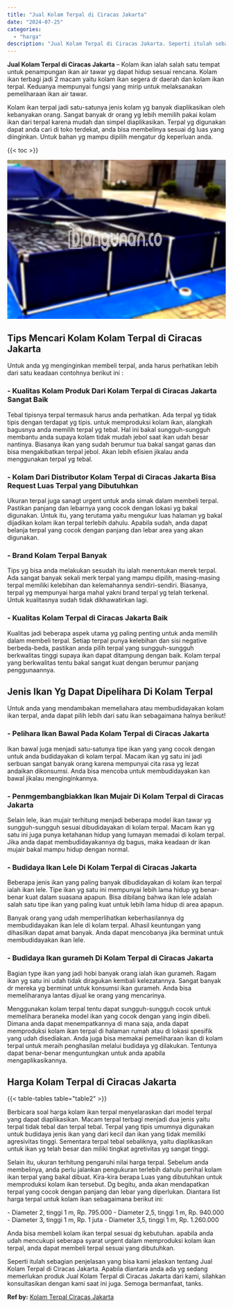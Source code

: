```yaml
---
title: "Jual Kolam Terpal di Ciracas Jakarta"
date: "2024-07-25"
categories: 
  - "harga"
description: "Jual Kolam Terpal di Ciracas Jakarta. Seperti itulah sebagian penjelasan yang bisa kami jelaskan tentang Jual Kolam Terpal di Ciracas Jakarta. Apabila dianta..."
---
```


**Jual Kolam Terpal di Ciracas Jakarta** – Kolam ikan ialah salah satu tempat untuk penampungan ikan air tawar yg dapat hidup sesuai rencana. Kolam ikan terbagi jadi 2 macam yaitu kolam ikan segera dr daerah dan kolam ikan terpal. Keduanya mempunyai fungsi yang mirip untuk melaksanakan pemeliharaan ikan air tawar.

Kolam ikan terpal jadi satu-satunya jenis kolam yg banyak diaplikasikan oleh kebanyakan orang. Sangat banyak dr orang yg lebih memilih pakai kolam ikan dari terpal karena mudah dan simpel diaplikasikan. Terpal yg digunakan dapat anda cari di toko terdekat, anda bisa membelinya sesuai dg luas yang diinginkan. Untuk bahan yg mampu dipilih mengatur dg keperluan anda.

{{< toc >}}

![Jual Kolam Terpal di Ciracas Jakarta](/images/jual-kolam-terpal-48.png)

## Tips Mencari Kolam Kolam Terpal di Ciracas Jakarta

Untuk anda yg menginginkan membeli terpal, anda harus perhatikan lebih dari satu keadaan contohnya berikut ini :

### \- Kualitas Kolam Produk Dari Kolam Terpal di Ciracas Jakarta Sangat Baik

Tebal tipisnya terpal termasuk harus anda perhatikan. Ada terpal yg tidak tipis dengan terdapat yg tipis. untuk memproduksi kolam ikan, alangkah bagusnya anda memilih terpal yg tebal. Hal ini bakal sungguh-sungguh membantu anda supaya kolam tidak mudah jebol saat ikan udah besar nantinya. Biasanya ikan yang sudah berumur tua bakal sangat ganas dan bisa mengakibatkan terpal jebol. Akan lebih efisien jikalau anda menggunakan terpal yg tebal.

### \- Kolam Dari Distributor Kolam Terpal di Ciracas Jakarta Bisa Request Luas Terpal yang Dibutuhkan

Ukuran terpal juga sanagt urgent untuk anda simak dalam membeli terpal. Pastikan panjang dan lebarnya yang cocok dengan lokasi yg bakal digunakan. Untuk itu, yang terutama yaitu mengukur luas halaman yg bakal dijadikan kolam ikan terpal terlebih dahulu. Apabila sudah, anda dapat belanja terpal yang cocok dengan panjang dan lebar area yang akan digunakan.

### \- Brand Kolam Terpal Banyak

Tips yg bisa anda melakukan sesudah itu ialah menentukan merek terpal. Ada sangat banyak sekali merk terpal yang mampu dipilih, masing-masing terpal memiliki kelebihan dan kelemahannya sendiri-sendiri. Biasanya, terpal yg mempunyai harga mahal yakni brand terpal yg telah terkenal. Untuk kualitasnya sudah tidak dikhawatirkan lagi.

### \- Kualitas Kolam Terpal di Ciracas Jakarta Baik

Kualitas jadi beberapa aspek utama yg paling penting untuk anda memilih dalam membeli terpal. Setiap terpal punya kelebihan dan sisi negative berbeda-beda, pastikan anda pilih terpal yang sungguh-sungguh berkwalitas tinggi supaya ikan dapat ditampung dengan baik. Kolam terpal yang berkwalitas tentu bakal sangat kuat dengan berumur panjang penggunaannya.

## Jenis Ikan Yg Dapat Dipelihara Di Kolam Terpal

Untuk anda yang mendambakan memeliahara atau membudidayakan kolam ikan terpal, anda dapat pilih lebih dari satu ikan sebagaimana halnya berikut!

### \- Pelihara Ikan Bawal Pada Kolam Terpal di Ciracas Jakarta

Ikan bawal juga menjadi satu-satunya tipe ikan yang yang cocok dengan untuk anda budidayakan di kolam terpal. Macam ikan yg satu ini jadi serbuan sangat banyak orang karena mempunyai cita rasa yg lezat andaikan dikonsumsi. Anda bisa mencoba untuk membudidayakan kan bawal jikalau menginginkannya.

### \- Penmgembangbiakkan Ikan Mujair Di Kolam Terpal di Ciracas Jakarta

Selain lele, ikan mujair terhitung menjadi beberapa model ikan tawar yg sungguh-sungguh sesuai dibudidayakan di kolam terpal. Macam ikan yg satu ini juga punya ketahanan hidup yang lumayan memadai di kolam terpal. Jika anda dapat membudidayakannya dg bagus, maka keadaan dr ikan mujair bakal mampu hidup dengan normal.

### \- Budidaya Ikan Lele Di Kolam Terpal di Ciracas Jakarta

Beberapa jenis ikan yang paling banyak dibudidayakan di kolam ikan terpal ialah ikan lele. Tipe ikan yg satu ini mempunyai lebih lama hidup yg benar-benar kuat dalam suasana apapun. Bisa dibilang bahwa ikan lele adalah salah satu tipe ikan yang paling kuat untuk lebih lama hidup di area apapun.

Banyak orang yang udah memperlihatkan keberhasilannya dg membudidayakan ikan lele di kolam terpal. Alhasil keuntungan yang dihasilkan dapat amat banyak. Anda dapat mencobanya jika berminat untuk membudidayakan ikan lele.

### \- Budidaya Ikan gurameh Di Kolam Terpal di Ciracas Jakarta

Bagian type ikan yang jadi hobi banyak orang ialah ikan gurameh. Ragam ikan yg satu ini udah tidak diragukan kembali kelezatannya. Sangat banyak dr mereka yg berminat untuk konsumsi ikan gurameh. Anda bisa memeliharanya lantas dijual ke orang yang mencarinya.

Menggunakan kolam terpal tentu dapat sungguh-sungguh cocok untuk memelihara beraneka model ikan yang cocok dengan yang ingin dibeli. Dimana anda dapat menempatkannya di mana saja, anda dapat memproduksi kolam ikan terpal di halaman rumah atau di lokasi spesifik yang udah disediakan. Anda juga bisa memakai pemeliharaan ikan di kolam terpal untuk meraih penghasilan melalui budidaya yg dilakukan. Tentunya dapat benar-benar menguntungkan untuk anda apabila mengaplikasikannya.

## Harga Kolam Terpal di Ciracas Jakarta

{{< table-tables table="table2" >}}

Berbicara soal harga kolam ikan terpal menyelaraskan dari model terpal yang dapat diaplikasikan. Macam terpal terbagi menjadi dua jenis yaitu terpal tidak tebal dan terpal tebal. Terpal yang tipis umumnya digunakan untuk budidaya jenis ikan yang dari kecil dan ikan yang tidak memiliki agresivitas tinggi. Sementara terpal tebal sebaliknya, yaitu diaplikasikan untuk ikan yg telah besar dan miliki tingkat agretivitas yg sangat tinggi.

Selain itu, ukuran terhitung pengaruhi nilai harga terpal. Sebelum anda membelinya, anda perlu jalankan pengukuran terlebih dahulu perihal kolam ikan terpal yang bakal dibuat. Kira-kira berapa Luas yang dibutuhkan untuk memproduksi kolam ikan tersebut. Dg begitu, anda akan mendapatkan terpal yang cocok dengan panjang dan lebar yang diperlukan. Diantara list harga terpal untuk kolam ikan sebagaimana berikut ini:

\- Diameter 2, tinggi 1 m, Rp. 795.000 - Diameter 2,5, tinggi 1 m, Rp. 940.000 - Diameter 3, tinggi 1 m, Rp. 1 juta - Diameter 3,5, tinggi 1 m, Rp. 1.260.000

Anda bisa membeli kolam ikan terpal sesuai dg kebutuhan. apabila anda udah mencukupi seberapa syarat urgent dalam memproduksi kolam ikan terpal, anda dapat membeli terpal sesuai yang dibutuhkan.

Seperti itulah sebagian penjelasan yang bisa kami jelaskan tentang Jual Kolam Terpal di Ciracas Jakarta. Apabila diantara anda ada yg sedang memerlukan produk Jual Kolam Terpal di Ciracas Jakarta dari kami, silahkan konsultasikan dengan kami saat ini juga. Semoga bermanfaat, tanks.

**Ref by:** [Kolam Terpal Ciracas Jakarta](https://id.wikipedia.org/wiki/Kolam)

